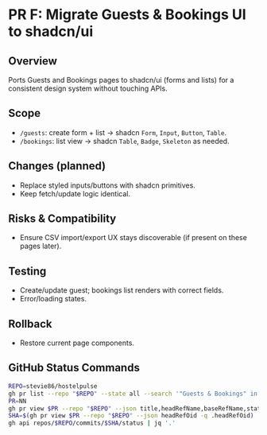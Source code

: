 # PR F: Migrate Guests & Bookings UI to shadcn/ui

## Overview
Ports Guests and Bookings pages to shadcn/ui (forms and lists) for a consistent design system without touching APIs.

## Scope
- `/guests`: create form + list -> shadcn `Form`, `Input`, `Button`, `Table`.
- `/bookings`: list view -> shadcn `Table`, `Badge`, `Skeleton` as needed.

## Changes (planned)
- Replace styled inputs/buttons with shadcn primitives.
- Keep fetch/update logic identical.

## Risks & Compatibility
- Ensure CSV import/export UX stays discoverable (if present on these pages later).

## Testing
- Create/update guest; bookings list renders with correct fields.
- Error/loading states.

## Rollback
- Restore current page components.

## GitHub Status Commands
```bash
REPO=stevie86/hostelpulse
gh pr list --repo "$REPO" --state all --search '"Guests & Bookings" in:title'
PR=NN
gh pr view $PR --repo "$REPO" --json title,headRefName,baseRefName,state,url,statusCheckRollup | jq '.'
SHA=$(gh pr view $PR --repo "$REPO" --json headRefOid -q .headRefOid)
gh api repos/$REPO/commits/$SHA/status | jq '.'
```

